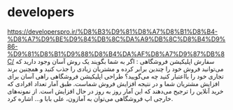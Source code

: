 # developers
https://developerspro.ir/%D8%B3%D9%81%D8%A7%D8%B1%D8%B4-%D8%A7%D9%BE%D9%84%DB%8C%DA%A9%DB%8C%D8%B4%D9%86-%D9%81%D8%B1%D9%88%D8%B4%DA%AF%D8%A7%D9%87%DB%8C/ سفارش اپلیکیشن فروشگاهی : اگر به شما بگویند یک روش آسان وجود دارید که می‌توانید فروش خود را چندین برابر کرده و مشتریان زیادی را جذب کنید و همچنین برند تجاری خود را بااعتبار کنید چه می‌گویید؟ طراحی اپلیکیشن فروشگاهی راهی آسان برای افزایش مشتریان شما و در نتیجه افزایش فروش شماست. طبق آمار تعداد افرادی که خرید آنلاین را ترجیح می‌دهند که این آمار روز به روز در حال افزایش است. از نمونه‌های خارجی اپ فروشگاهی می‌توان به آمازون، علی بابا و… اشاره کرد.
